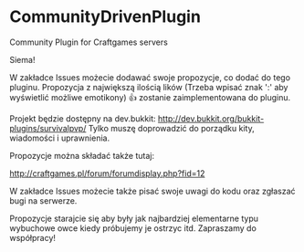 # CommunityDrivenPlugin
Community Plugin for Craftgames servers

Siema!

W zakładce Issues możecie dodawać swoje propozycje, co dodać do tego pluginu. Propozycja z największą ilością lików (Trzeba wpisać znak ':' aby wyświetlić możliwe emotikony) :+1: 
zostanie zaimplementowana do pluginu. 


Projekt będzie dostępny na dev.bukkit: http://dev.bukkit.org/bukkit-plugins/survivalpvp/
Tylko muszę doprowadzić do porządku kity, wiadomości i uprawnienia.

Propozycje można składać także tutaj:

http://craftgames.pl/forum/forumdisplay.php?fid=12

W zakładce Issues możecie także pisać swoje uwagi do kodu oraz zgłaszać bugi na serwerze.

Propozycje starajcie się aby były jak najbardziej elementarne typu wybuchowe owce kiedy próbujemy je ostrzyc itd.
Zapraszamy do współpracy!

